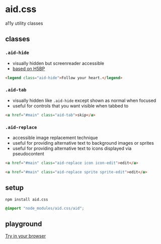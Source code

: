 # aid.css
a11y utility classes

## classes

### `.aid-hide`
- visually hidden but screenreader accessible
- [based on H5BP](https://github.com/h5bp/html5-boilerplate/blob/5.3.0/src/css/main.css#L119-L133)

```html
<legend class="aid-hide">Follow your heart.</legend>
```

### `.aid-tab`
- visually hidden like `.aid-hide` except shown as normal when focused
- useful for controls that you want visible when tabbed to

```html
<a href="#main" class="aid-tab">skip</a>
```

### `.aid-replace`
- accessible image replacement technique
- useful for providing alternative text to background images or sprites
- useful for providing alternative text to icons displayed via pseudocontent

```html
<a href="#main" class="aid-replace icon icon-edit">edit</a>
```

```html
<a href="#main" class="aid-replace sprite sprite-edit">edit</a>
```

## setup

```
npm install aid.css
```

```css
@import "node_modules/aid.css/aid";
```

## playground

[Try in your browser](http://ryanve.github.io/aid.css/)
